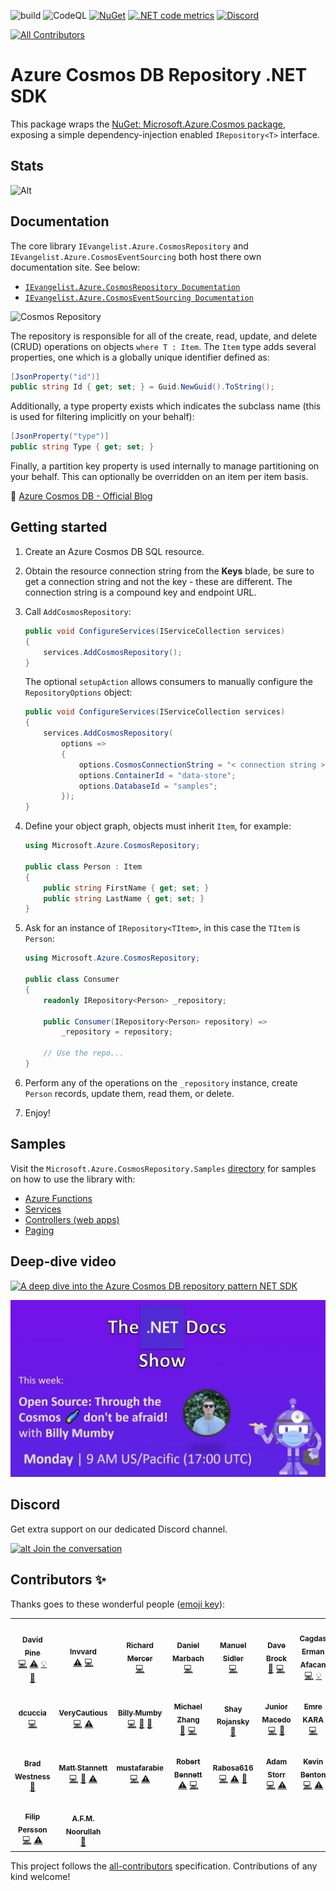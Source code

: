 ﻿![build](https://github.com/IEvangelist/azure-cosmos-dotnet-repository/workflows/build/badge.svg) ![CodeQL](https://github.com/IEvangelist/azure-cosmos-dotnet-repository/workflows/CodeQL/badge.svg) [![NuGet](https://img.shields.io/nuget/v/IEvangelist.Azure.CosmosRepository.svg?style=flat)](https://www.nuget.org/packages/IEvangelist.Azure.CosmosRepository) [![.NET code metrics](https://github.com/IEvangelist/azure-cosmos-dotnet-repository/actions/workflows/code-metrics.yml/badge.svg)](https://github.com/IEvangelist/azure-cosmos-dotnet-repository/actions/workflows/code-metrics.yml) [![Discord](https://img.shields.io/discord/868239483529723914.svg?label=&logo=discord&logoColor=ffffff&color=7389D8&labelColor=6A7EC2)](https://discord.com/invite/qMXrX4shAv)

 <!-- ALL-CONTRIBUTORS-BADGE:START - Do not remove or modify this section -->
[![All Contributors](https://img.shields.io/badge/all_contributors-23-orange.svg?style=flat-square)](#contributors-)
<!-- ALL-CONTRIBUTORS-BADGE:END -->

# Azure Cosmos DB Repository .NET SDK

This package wraps the [NuGet: Microsoft.Azure.Cosmos package](https://www.nuget.org/packages/Microsoft.Azure.Cosmos),
exposing a simple dependency-injection enabled `IRepository<T>` interface.

## Stats

![Alt](https://repobeats.axiom.co/api/embed/426f660914765adf5e72dcb50e5bfe2512bdbf22.svg "Repobeats analytics image")

## Documentation

The core library `IEvangelist.Azure.CosmosRepository` and `IEvangelist.Azure.CosmosEventSourcing` both host there own documentation site. See below:

* [`IEvangelist.Azure.CosmosRepository Documentation`](https://ievangelist.github.io/azure-cosmos-dotnet-repository/1-getting-started/)
* [`IEvangelist.Azure.CosmosEventSourcing Documentation`](https://mumby0168.github.io/cosmos-event-sourcing-docs/)

![Cosmos Repository](CosmosRepository.png)

The repository is responsible for all of the create, read, update, and delete (CRUD) operations on objects `where T : Item`. The `Item` type adds
several properties, one which is a globally unique identifier defined as:

```csharp
[JsonProperty("id")]
public string Id { get; set; } = Guid.NewGuid().ToString();
```

Additionally, a type property exists which indicates the subclass name (this is used for filtering implicitly on your behalf):

```csharp
[JsonProperty("type")]
public string Type { get; set; }
```

Finally, a partition key property is used internally to manage partitioning on your behalf. This can optionally be overridden on an item per item basis.

📣 [Azure Cosmos DB - Official Blog](https://devblogs.microsoft.com/cosmosdb/azure-cosmos-db-repository-net-sdk-v-1-0-4)


## Getting started

1. Create an Azure Cosmos DB SQL resource.
1. Obtain the resource connection string from the **Keys** blade, be sure to get a connection string and not the key - these are different. The connection string is a compound key and endpoint URL.
1. Call `AddCosmosRepository`:

   ```csharp
   public void ConfigureServices(IServiceCollection services)
   {
       services.AddCosmosRepository();
   }
   ```

   The optional `setupAction` allows consumers to manually configure the `RepositoryOptions` object:

   ```csharp
   public void ConfigureServices(IServiceCollection services)
   {
       services.AddCosmosRepository(
           options =>
           {
               options.CosmosConnectionString = "< connection string >";
               options.ContainerId = "data-store";
               options.DatabaseId = "samples";
           });
   }
   ```

1. Define your object graph, objects must inherit `Item`, for example:

   ```csharp
   using Microsoft.Azure.CosmosRepository;

   public class Person : Item
   {
       public string FirstName { get; set; }
       public string LastName { get; set; }
   }
   ```

1. Ask for an instance of `IRepository<TItem>`, in this case the `TItem` is `Person`:

   ```csharp
   using Microsoft.Azure.CosmosRepository;

   public class Consumer
   {
       readonly IRepository<Person> _repository;

       public Consumer(IRepository<Person> repository) =>
           _repository = repository;

       // Use the repo...
   }
   ```

1. Perform any of the operations on the `_repository` instance, create `Person` records, update them, read them, or delete.
1. Enjoy!

<!--
Notes for tagging releases:
  https://rehansaeed.com/the-easiest-way-to-version-nuget-packages/#minver

git tag -a 2.1.3 -m "Build v2.1.3"
git push upstream --tags
dotnet build
-->

## Samples

Visit the `Microsoft.Azure.CosmosRepository.Samples` [directory](https://github.com/IEvangelist/azure-cosmos-dotnet-repository/tree/main/Microsoft.Azure.CosmosRepository.Samples) for samples on how to use the library with:

- [Azure Functions](https://github.com/IEvangelist/azure-cosmos-dotnet-repository/tree/main/Microsoft.Azure.CosmosRepository.Samples/AzureFunctionTier)
- [Services](https://github.com/IEvangelist/azure-cosmos-dotnet-repository/tree/main/Microsoft.Azure.CosmosRepository.Samples/ServiceTier)
- [Controllers (web apps)](https://github.com/IEvangelist/azure-cosmos-dotnet-repository/tree/main/Microsoft.Azure.CosmosRepository.Samples/WebTier)
- [Paging](https://github.com/IEvangelist/azure-cosmos-dotnet-repository/tree/main/Microsoft.Azure.CosmosRepository.Samples/Paging)
## Deep-dive video

[![A deep dive into the Azure Cosmos DB repository pattern NET SDK](images/deep-dive-talk.png)](https://www.youtube.com/watch?v=izdnmBrTweA)

[![Cosmos Repository Crash Course](images/dotnet-docs-show.jpeg)](https://www.youtube.com/watch?v=_rsVwc4n8Ps)

## Discord

Get extra support on our dedicated Discord channel.

[![alt Join the conversation](https://img.shields.io/discord/868239483529723914.svg "Discord")](https://discord.com/invite/qMXrX4shAv)

## Contributors ✨

Thanks goes to these wonderful people ([emoji key](https://allcontributors.org/docs/en/emoji-key)):

<!-- ALL-CONTRIBUTORS-LIST:START - Do not remove or modify this section -->
<!-- prettier-ignore-start -->
<!-- markdownlint-disable -->
<table>
  <tr>
    <td align="center"><a href="https://www.microsoft.com"><img src="https://avatars0.githubusercontent.com/u/7679720?v=4?s=100" width="100px;" alt=""/><br /><sub><b>David Pine</b></sub></a><br /><a href="https://github.com/IEvangelist/azure-cosmos-dotnet-repository/commits?author=IEvangelist" title="Code">💻</a> <a href="https://github.com/IEvangelist/azure-cosmos-dotnet-repository/commits?author=IEvangelist" title="Tests">⚠️</a> <a href="#example-IEvangelist" title="Examples">💡</a> <a href="https://github.com/IEvangelist/azure-cosmos-dotnet-repository/pulls?q=is%3Apr+reviewed-by%3AIEvangelist" title="Reviewed Pull Requests">👀</a></td>
    <td align="center"><a href="https://twitter.com/invvard"><img src="https://avatars0.githubusercontent.com/u/7305493?v=4?s=100" width="100px;" alt=""/><br /><sub><b>Invvard</b></sub></a><br /><a href="https://github.com/IEvangelist/azure-cosmos-dotnet-repository/commits?author=Invvard" title="Tests">⚠️</a> <a href="https://github.com/IEvangelist/azure-cosmos-dotnet-repository/commits?author=Invvard" title="Code">💻</a></td>
    <td align="center"><a href="http://richmercer.com/"><img src="https://avatars3.githubusercontent.com/u/1423493?v=4?s=100" width="100px;" alt=""/><br /><sub><b>Richard Mercer</b></sub></a><br /><a href="https://github.com/IEvangelist/azure-cosmos-dotnet-repository/commits?author=RichMercer" title="Code">💻</a></td>
    <td align="center"><a href="http://www.planetgeek.ch"><img src="https://avatars1.githubusercontent.com/u/174258?v=4?s=100" width="100px;" alt=""/><br /><sub><b>Daniel Marbach</b></sub></a><br /><a href="https://github.com/IEvangelist/azure-cosmos-dotnet-repository/commits?author=danielmarbach" title="Code">💻</a></td>
    <td align="center"><a href="https://manuel.sidler.io"><img src="https://avatars3.githubusercontent.com/u/802015?v=4?s=100" width="100px;" alt=""/><br /><sub><b>Manuel Sidler</b></sub></a><br /><a href="https://github.com/IEvangelist/azure-cosmos-dotnet-repository/commits?author=manuelsidler" title="Code">💻</a></td>
    <td align="center"><a href="http://daveabrock.com"><img src="https://avatars1.githubusercontent.com/u/275862?v=4?s=100" width="100px;" alt=""/><br /><sub><b>Dave Brock</b></sub></a><br /><a href="https://github.com/IEvangelist/azure-cosmos-dotnet-repository/commits?author=daveabrock" title="Documentation">📖</a> <a href="https://github.com/IEvangelist/azure-cosmos-dotnet-repository/commits?author=daveabrock" title="Code">💻</a></td>
    <td align="center"><a href="http://www.develoopers.co.uk"><img src="https://avatars0.githubusercontent.com/u/972726?v=4?s=100" width="100px;" alt=""/><br /><sub><b>Cagdas Erman Afacan</b></sub></a><br /><a href="https://github.com/IEvangelist/azure-cosmos-dotnet-repository/commits?author=afacanerman" title="Code">💻</a> <a href="#example-afacanerman" title="Examples">💡</a></td>
  </tr>
  <tr>
    <td align="center"><a href="https://github.com/dcuccia"><img src="https://avatars.githubusercontent.com/u/479617?v=4?s=100" width="100px;" alt=""/><br /><sub><b>dcuccia</b></sub></a><br /><a href="https://github.com/IEvangelist/azure-cosmos-dotnet-repository/commits?author=dcuccia" title="Code">💻</a></td>
    <td align="center"><a href="https://github.com/VeryCautious"><img src="https://avatars.githubusercontent.com/u/38176872?v=4?s=100" width="100px;" alt=""/><br /><sub><b>VeryCautious</b></sub></a><br /><a href="https://github.com/IEvangelist/azure-cosmos-dotnet-repository/commits?author=VeryCautious" title="Code">💻</a> <a href="https://github.com/IEvangelist/azure-cosmos-dotnet-repository/commits?author=VeryCautious" title="Tests">⚠️</a></td>
    <td align="center"><a href="https://github.com/mumby0168"><img src="https://avatars.githubusercontent.com/u/23740684?v=4?s=100" width="100px;" alt=""/><br /><sub><b>Billy Mumby</b></sub></a><br /><a href="https://github.com/IEvangelist/azure-cosmos-dotnet-repository/commits?author=mumby0168" title="Code">💻</a> <a href="https://github.com/IEvangelist/azure-cosmos-dotnet-repository/commits?author=mumby0168" title="Documentation">📖</a> <a href="#ideas-mumby0168" title="Ideas, Planning, & Feedback">🤔</a></td>
    <td align="center"><a href="https://github.com/zhangzunke"><img src="https://avatars.githubusercontent.com/u/16775338?v=4?s=100" width="100px;" alt=""/><br /><sub><b>Michael Zhang</b></sub></a><br /><a href="#ideas-zhangzunke" title="Ideas, Planning, & Feedback">🤔</a> <a href="https://github.com/IEvangelist/azure-cosmos-dotnet-repository/commits?author=zhangzunke" title="Code">💻</a></td>
    <td align="center"><a href="http://www.roji.org"><img src="https://avatars.githubusercontent.com/u/1862641?v=4?s=100" width="100px;" alt=""/><br /><sub><b>Shay Rojansky</b></sub></a><br /><a href="https://github.com/IEvangelist/azure-cosmos-dotnet-repository/pulls?q=is%3Apr+reviewed-by%3Aroji" title="Reviewed Pull Requests">👀</a></td>
    <td align="center"><a href="https://www.linkedin.com/in/junior-wellemen-de-macedo-mba-mcp-ms-49282643/?locale=en_US"><img src="https://avatars.githubusercontent.com/u/12876899?v=4?s=100" width="100px;" alt=""/><br /><sub><b>Junior Macedo</b></sub></a><br /><a href="https://github.com/IEvangelist/azure-cosmos-dotnet-repository/commits?author=jrwmacedo" title="Code">💻</a> <a href="#ideas-jrwmacedo" title="Ideas, Planning, & Feedback">🤔</a></td>
    <td align="center"><a href="http://emrekara.me"><img src="https://avatars.githubusercontent.com/u/17519791?v=4?s=100" width="100px;" alt=""/><br /><sub><b>Emre KARA</b></sub></a><br /><a href="https://github.com/IEvangelist/azure-cosmos-dotnet-repository/commits?author=emrekara37" title="Code">💻</a></td>
  </tr>
  <tr>
    <td align="center"><a href="http://www.bradwestness.com"><img src="https://avatars.githubusercontent.com/u/1802434?v=4?s=100" width="100px;" alt=""/><br /><sub><b>Brad Westness</b></sub></a><br /><a href="https://github.com/IEvangelist/azure-cosmos-dotnet-repository/pulls?q=is%3Apr+reviewed-by%3Abradwestness" title="Reviewed Pull Requests">👀</a></td>
    <td align="center"><a href="https://github.com/BeigeBadger"><img src="https://avatars.githubusercontent.com/u/8124536?v=4?s=100" width="100px;" alt=""/><br /><sub><b>Matt Stannett</b></sub></a><br /><a href="https://github.com/IEvangelist/azure-cosmos-dotnet-repository/commits?author=BeigeBadger" title="Code">💻</a> <a href="https://github.com/IEvangelist/azure-cosmos-dotnet-repository/commits?author=BeigeBadger" title="Documentation">📖</a> <a href="https://github.com/IEvangelist/azure-cosmos-dotnet-repository/commits?author=BeigeBadger" title="Tests">⚠️</a></td>
    <td align="center"><a href="https://github.com/mustafarabie"><img src="https://avatars.githubusercontent.com/u/24240605?v=4?s=100" width="100px;" alt=""/><br /><sub><b>mustafarabie</b></sub></a><br /><a href="https://github.com/IEvangelist/azure-cosmos-dotnet-repository/commits?author=mustafarabie" title="Code">💻</a> <a href="https://github.com/IEvangelist/azure-cosmos-dotnet-repository/commits?author=mustafarabie" title="Tests">⚠️</a></td>
    <td align="center"><a href="https://www.linkedin.com/in/robertobennett"><img src="https://avatars.githubusercontent.com/u/8798036?v=4?s=100" width="100px;" alt=""/><br /><sub><b>Robert Bennett</b></sub></a><br /><a href="https://github.com/IEvangelist/azure-cosmos-dotnet-repository/commits?author=robertbennett1998" title="Tests">⚠️</a> <a href="https://github.com/IEvangelist/azure-cosmos-dotnet-repository/commits?author=robertbennett1998" title="Code">💻</a></td>
    <td align="center"><a href="https://github.com/Rabosa616"><img src="https://avatars.githubusercontent.com/u/12774781?v=4?s=100" width="100px;" alt=""/><br /><sub><b>Rabosa616</b></sub></a><br /><a href="https://github.com/IEvangelist/azure-cosmos-dotnet-repository/commits?author=Rabosa616" title="Code">💻</a> <a href="https://github.com/IEvangelist/azure-cosmos-dotnet-repository/commits?author=Rabosa616" title="Tests">⚠️</a> <a href="https://github.com/IEvangelist/azure-cosmos-dotnet-repository/commits?author=Rabosa616" title="Documentation">📖</a></td>
    <td align="center"><a href="http://www.adamstorr.co.uk"><img src="https://avatars.githubusercontent.com/u/374343?v=4?s=100" width="100px;" alt=""/><br /><sub><b>Adam Storr</b></sub></a><br /><a href="https://github.com/IEvangelist/azure-cosmos-dotnet-repository/commits?author=WestDiscGolf" title="Code">💻</a> <a href="https://github.com/IEvangelist/azure-cosmos-dotnet-repository/commits?author=WestDiscGolf" title="Tests">⚠️</a></td>
    <td align="center"><a href="https://www.linkedin.com/in/krbenton"><img src="https://avatars.githubusercontent.com/u/1820709?v=4?s=100" width="100px;" alt=""/><br /><sub><b>Kevin Benton</b></sub></a><br /><a href="https://github.com/IEvangelist/azure-cosmos-dotnet-repository/commits?author=kevin-benton" title="Code">💻</a> <a href="https://github.com/IEvangelist/azure-cosmos-dotnet-repository/commits?author=kevin-benton" title="Tests">⚠️</a></td>
  </tr>
  <tr>
    <td align="center"><a href="https://github.com/filipmhpersson"><img src="https://avatars.githubusercontent.com/u/6987448?v=4?s=100" width="100px;" alt=""/><br /><sub><b>Filip Persson</b></sub></a><br /><a href="https://github.com/IEvangelist/azure-cosmos-dotnet-repository/commits?author=filipmhpersson" title="Code">💻</a> <a href="https://github.com/IEvangelist/azure-cosmos-dotnet-repository/commits?author=filipmhpersson" title="Tests">⚠️</a></td>
    <td align="center"><a href="https://www.fffffatah.tech"><img src="https://avatars.githubusercontent.com/u/43249848?v=4?s=100" width="100px;" alt=""/><br /><sub><b>A.F.M. Noorullah</b></sub></a><br /><a href="https://github.com/IEvangelist/azure-cosmos-dotnet-repository/commits?author=fffffatah" title="Documentation">📖</a></td>
  </tr>
</table>

<!-- markdownlint-restore -->
<!-- prettier-ignore-end -->

<!-- ALL-CONTRIBUTORS-LIST:END -->

This project follows the [all-contributors](https://github.com/all-contributors/all-contributors) specification. Contributions of any kind welcome!
